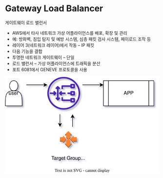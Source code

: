 # Gateway Load Balancer

게이트웨이 로드 밸런서
- AWS에서 타사 네트워크 가상 어플라이언스를 배포, 확장 및 관리
- 예: 방화벽, 침입 탐지 및 예방 시스템, 심층 패킷 검사 시스템, 페이로드 조작 등
- 레이어 3(네트워크 레이어)에서 작동 – IP 패킷
- 다음 기능을 결합
- 투명한 네트워크 게이트웨이 – 단일
- 로드 밸런서 – 가상 어플라이언스에 트래픽을 분산
- 포트 6081에서 GENEVE 프로토콜을 사용

![GWLB](../images/AWS/AWS_GWLB.drawio.svg)